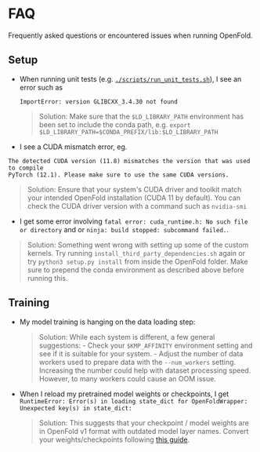 # FAQ

Frequently asked questions or encountered issues when running OpenFold. 

## Setup

- When running unit tests (e.g. [`./scripts/run_unit_tests.sh`](https://github.com/aqlaboratory/openfold/blob/main/scripts/run_unit_tests.sh)), I see an error such as  
	```
	ImportError: version GLIBCXX_3.4.30 not found
	```

	> Solution: Make sure that the `$LD_LIBRARY_PATH` environment has been set to include the conda path, e.g. `export $LD_LIBRARY_PATH=$CONDA_PREFIX/lib:$LD_LIBRARY_PATH`

- I see a CUDA mismatch error, eg. 
```
The detected CUDA version (11.8) mismatches the version that was used to compile
PyTorch (12.1). Please make sure to use the same CUDA versions.
```
 
 > 	Solution: Ensure that your system's CUDA driver and toolkit match your intended OpenFold installation (CUDA 11 by default).  You can check the CUDA driver version with a command such as `nvidia-smi`

- I get some error involving `fatal error: cuda_runtime.h: No such file or directory` and or `ninja: build stopped: subcommand failed.`. 

> Solution: Something went wrong with setting up some of the custom kernels. Try running `install_third_party_dependencies.sh` again or try `python3 setup.py install` from inside the OpenFold folder. Make sure to prepend the conda environment as described above before running this.

## Training

- My model training is hanging on the data loading step:
	 > Solution: While each system is different, a few general suggestions:
		 - Check your `$KMP_AFFINITY` environment setting and see if it is suitable for your system.
  		 - Adjust the number of data workers used to prepare data with the `--num_workers` setting. Increasing the number could help with dataset processing speed. However, to many workers could cause an OOM issue. 

- When I reload my pretrained model weights or checkpoints, I get `RuntimeError: Error(s) in loading state_dict for OpenFoldWrapper: Unexpected key(s) in state_dict:`
	> Solution: This suggests that your checkpoint / model weights are in OpenFold v1 format with outdated model layer names. Convert your weights/checkpoints following [this guide](convert_of_v1_weights.md).